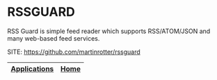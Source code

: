 # RSSGUARD

 RSS Guard is simple feed reader which supports RSS/ATOM/JSON and many web-based feed services.
 
 SITE: https://github.com/martinrotter/rssguard

 | [Applications](https://portable-linux-apps.github.io/apps.html) | [Home](https://portable-linux-apps.github.io)
 | --- | --- |
